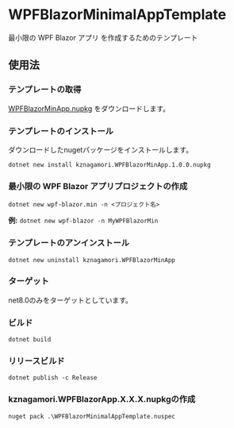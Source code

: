 # WPFBlazorMinimalAppTemplate
最小限の WPF Blazor アプリ を作成するためのテンプレート
## 使用法

### テンプレートの取得
[WPFBlazorMinApp.nupkg](https://github.com/kznagamori/WPFBlazorMinimalAppTemplate/releases/download/v1.0.0/kznagamori.WPFBlazorMinApp.1.0.0.nupkg)
をダウンロードします。

### テンプレートのインストール
ダウンロードしたnugetパッケージをインストールします。
```
dotnet new install kznagamori.WPFBlazorMinApp.1.0.0.nupkg
```

### 最小限の WPF Blazor アプリプロジェクトの作成
```
dotnet new wpf-blazor.min -n <プロジェクト名>
```
**例:** `dotnet new wpf-blazor -n MyWPFBlazorMin`

### テンプレートのアンインストール
```
dotnet new uninstall kznagamori.WPFBlazorMinApp
```

### ターゲット

net8.0のみをターゲットとしています。

### ビルド

```
dotnet build
```

### リリースビルド

```
dotnet publish -c Release
```

### kznagamori.WPFBlazorApp.X.X.X.nupkgの作成
```
nuget pack .\WPFBlazorMinimalAppTemplate.nuspec
```


